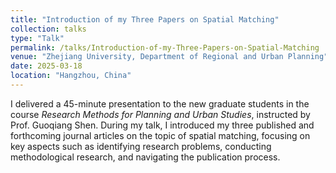 ```yaml
---
title: "Introduction of my Three Papers on Spatial Matching"
collection: talks
type: "Talk"
permalink: /talks/Introduction-of-my-Three-Papers-on-Spatial-Matching
venue: "Zhejiang University, Department of Regional and Urban Planning"
date: 2025-03-18
location: "Hangzhou, China"
---
```


I delivered a 45-minute presentation to the new graduate students in the course *Research Methods for Planning and Urban Studies*, instructed by Prof. Guoqiang Shen. During my talk, I introduced my three published and forthcoming journal articles on the topic of spatial matching, focusing on key aspects such as identifying research problems, conducting methodological research, and navigating the publication process.
